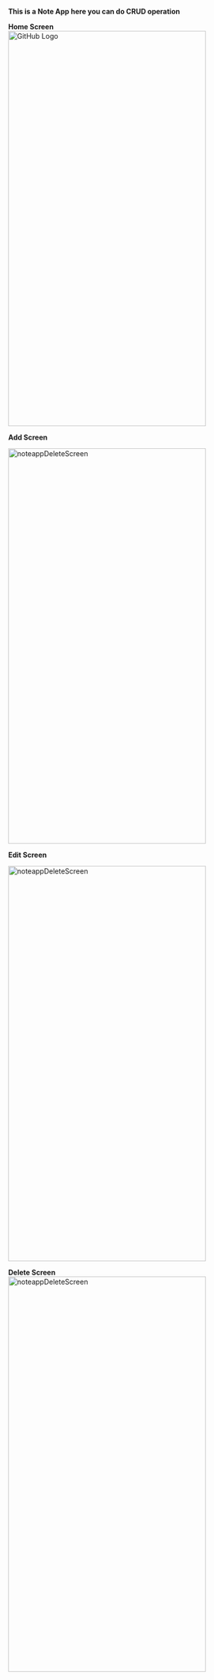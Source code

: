 **This is a Note App here you can do CRUD operation**<br>

**Home Screen** <br>
<img src="https://github.com/SouravvSharma/QuoteApp/assets/163539928/36324c6a-3042-4ad0-988c-2f343604c6f9" alt="GitHub Logo" width="400" height="800"/>

**Add Screen** <br>

<img src="https://github.com/SouravvSharma/QuoteApp/assets/163539928/4d24b75c-1229-4fe4-b9b7-91960fd685f5" alt="noteappDeleteScreen" width="400" height="800"/>

**Edit Screen** <br>

<img src="https://github.com/SouravvSharma/QuoteApp/assets/163539928/b091d180-4f12-4638-aa9a-b9da974d0988" alt="noteappDeleteScreen" width="400" height="800"/>

**Delete Screen** <br>
<img src="https://github.com/SouravvSharma/QuoteApp/assets/163539928/8de6f0ca-0428-47c3-9c85-0571b0b47fde" alt="noteappDeleteScreen" width="400" height="800"/>

